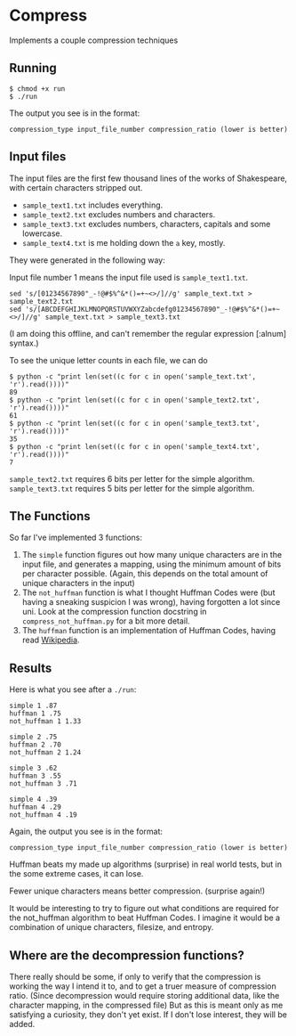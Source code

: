 Compress
========

Implements a couple compression techniques

## Running

```
$ chmod +x run
$ ./run
```

The output you see is in the format:
```
compression_type input_file_number compression_ratio (lower is better)
```


## Input files

The input files are the first few thousand lines of the works of Shakespeare,
with certain characters stripped out.

 * `sample_text1.txt` includes everything.
 * `sample_text2.txt` excludes numbers and characters.
 * `sample_text3.txt` excludes numbers, characters, capitals and some lowercase.
 * `sample_text4.txt` is me holding down the `a` key, mostly.

They were generated in the following way:

Input file number 1 means the input file used is `sample_text1.txt`.

```
sed 's/[01234567890"_-!@#$%^&*()=+~<>/]//g' sample_text.txt > sample_text2.txt
sed 's/[ABCDEFGHIJKLMNOPQRSTUVWXYZabcdefg01234567890"_-!@#$%^&*()=+~<>/]//g' sample_text.txt > sample_text3.txt
```

(I am doing this offline, and can't remember the regular expression [:alnum]
syntax.)

To see the unique letter counts in each file, we can do
```
$ python -c "print len(set((c for c in open('sample_text.txt', 'r').read())))"
89
$ python -c "print len(set((c for c in open('sample_text2.txt', 'r').read())))"
61
$ python -c "print len(set((c for c in open('sample_text3.txt', 'r').read())))"
35
$ python -c "print len(set((c for c in open('sample_text4.txt', 'r').read())))"
7
```

`sample_text2.txt` requires 6 bits per letter for the simple algorithm.
`sample_text3.txt` requires 5 bits per letter for the simple algorithm.

## The Functions

So far I've implemented 3 functions:

 1. The `simple` function figures out how many unique characters are in the
    input file, and generates a mapping, using the minimum amount of bits per
    character possible.  (Again, this depends on the total amount of unique
    characters in the input)
 2. The `not_huffman` function is what I thought Huffman Codes were (but having
    a sneaking suspicion I was wrong), having forgotten a lot since uni.  Look
    at the compression function docstring in `compress_not_huffman.py` for a
    bit more detail.
 3. The `huffman` function is an implementation of Huffman Codes, having read
    [Wikipedia](https://en.wikipedia.org/wiki/Huffman_code).


## Results

Here is what you see after a `./run`:

```
simple 1 .87
huffman 1 .75
not_huffman 1 1.33

simple 2 .75
huffman 2 .70
not_huffman 2 1.24

simple 3 .62
huffman 3 .55
not_huffman 3 .71

simple 4 .39
huffman 4 .29
not_huffman 4 .19
```

Again, the output you see is in the format:

```
compression_type input_file_number compression_ratio (lower is better)
```

Huffman beats my made up algorithms (surprise) in real world tests, but in the
some extreme cases, it can lose.

Fewer unique characters means better compression.  (surprise again!)

It would be interesting to try to figure out what conditions are required for
the not_huffman algorithm to beat Huffman Codes.  I imagine it would be a
combination of unique characters, filesize, and entropy.


## Where are the decompression functions?

There really should be some, if only to verify that the compression is working
the way I intend it to, and to get a truer measure of compression ratio.
(Since decompression would require storing additional data, like the character
mapping, in the compressed file)  But as this is meant only as me satisfying a
curiosity, they don't yet exist.  If I don't lose interest, they will be
added.
